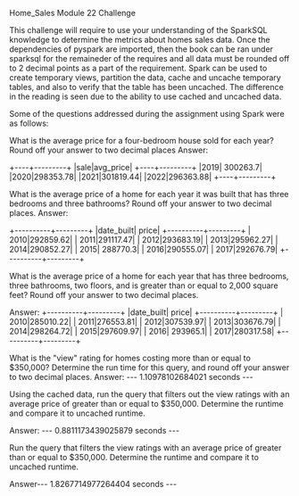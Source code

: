 Home_Sales
Module 22 Challenge

This challenge will require to use your understanding of the SparkSQL knowledge to determine the metrics about homes sales data. Once the dependencies of pyspark are imported, then the book can be ran under sparksql for the remaineder of the requires and all data must be rounded off to 2 decimal points as a part of the requirement. Spark can be used to create temporary views, partition the data, cache and uncache temporary tables, and also to verify that the table has been uncached. The difference in the reading is seen due to the ability to use cached and uncached data.

Some of the questions addressed during the assignment using Spark were as follows:

What is the average price for a four-bedroom house sold for each year? Round off your answer to two decimal places 
Answer: 

+----+---------+
|sale|avg_price|
+----+---------+
|2019| 300263.7|
|2020|298353.78|
|2021|301819.44|
|2022|296363.88|
+----+---------+

What is the average price of a home for each year it was built that has three bedrooms and three bathrooms? Round off your answer to two decimal places.
 Answer:
 
+----------+---------+
|date_built|    price|
+----------+---------+
|      2010|292859.62|
|      2011|291117.47|
|      2012|293683.19|
|      2013|295962.27|
|      2014|290852.27|
|      2015| 288770.3|
|      2016|290555.07|
|      2017|292676.79|
+----------+---------+
  
  What is the average price of a home for each year that has three bedrooms, three bathrooms, two floors, and is greater than or equal to 2,000 square feet? Round off your answer to two decimal places.
  
   Answer: 
   +----------+---------+
|date_built|    price|
+----------+---------+
|      2010|285010.22|
|      2011|276553.81|
|      2012|307539.97|
|      2013|303676.79|
|      2014|298264.72|
|      2015|297609.97|
|      2016| 293965.1|
|      2017|280317.58|
+----------+---------+

What is the "view" rating for homes costing more than or equal to $350,000? Determine the run time for this query, and round off your answer to two decimal places. 
Answer: --- 1.10978102684021 seconds ---

Using the cached data, run the query that filters out the view ratings with an average price of greater than or equal to $350,000. Determine the runtime and compare it to uncached runtime. 

Answer: --- 0.8811173439025879 seconds ---

Run the query that filters the view ratings with an average price of greater than or equal to $350,000. Determine the runtime and compare it to uncached runtime.

Answer--- 1.8267714977264404 seconds ---